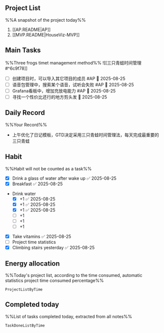 ## Project List
%%A snapshot of the project today%%
1. [[AP.README|AP]]
2. [[MVP.README|HouseViz-MVP]]

## Main Tasks
%%Three frogs timet management method%% 
![[三只青蛙时间管理#^6c9f78]]

- [ ] 创建项目时，可以导入其它项目的成员 #AP  📅 2025-08-25
- [ ] 语音包管理中，搜索某个语音，试听会失败 #AP  📅 2025-08-25
- [ ] Grafana看板中，增加充放电能力 #AP  📅 2025-08-25
- [ ] 寻找一个性价比还行的地方剪头发 📅 2025-08-25 
## Daily Record
%%Your Record%%
- 上午优化了日记模板，GTD决定采用三只青蛙时间管理法，每天完成最重要的三只青蛙
## Habit
%%Habit will not be counted as a task%%
- [x] Drink a glass of water after wake up ✅ 2025-08-25
- [x] Breakfast ✅ 2025-08-25
- Drink water
	- [x] +1 ✅ 2025-08-25
	- [x] +1 ✅ 2025-08-25
	- [x] +1 ✅ 2025-08-25
	- [ ] +1
	- [ ] +1
	- [ ] +1
- [x] Take vitamins ✅ 2025-08-25
- [ ] Project time statistics
- [x] Climbing stairs yesterday ✅ 2025-08-25

## Energy allocation
%%Today's project list, according to the time consumed, automatic statistics project time consumed percentage%%
```LifeOS
ProjectListByTime
```

## Completed today
%%List of tasks completed today, extracted from all notes%%
```LifeOS
TaskDoneListByTime
```
